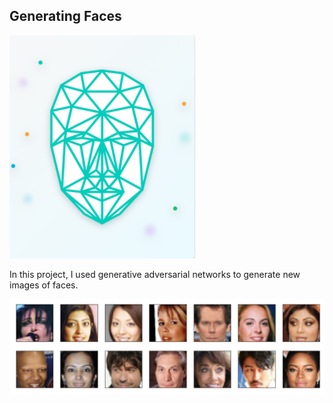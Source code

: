 ## Generating Faces

![face_generation_img](img/fg_img.PNG)

In this project, I used generative adversarial networks to generate new images of faces.

![processed_img](img/processed-face-img.png)
